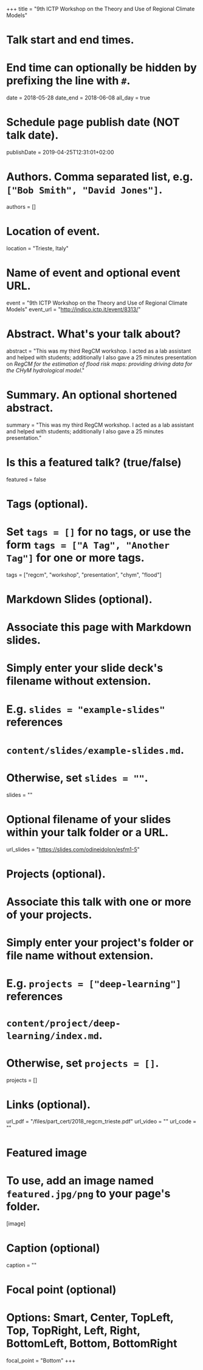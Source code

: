 +++
title = "9th ICTP Workshop on the Theory and Use of Regional Climate Models"

# Talk start and end times.
#   End time can optionally be hidden by prefixing the line with `#`.
date = 2018-05-28
date_end = 2018-06-08
all_day = true

# Schedule page publish date (NOT talk date).
publishDate = 2019-04-25T12:31:01+02:00

# Authors. Comma separated list, e.g. `["Bob Smith", "David Jones"]`.
authors = []

# Location of event.
location = "Trieste, Italy"

# Name of event and optional event URL.
event = "9th ICTP Workshop on the Theory and Use of Regional Climate Models"
event_url = "http://indico.ictp.it/event/8313/"

# Abstract. What's your talk about?
abstract = "This was my third RegCM workshop. I acted as a lab assistant and helped with students; additionally I also gave a 25 minutes presentation on _RegCM for the estimation of flood risk maps: providing driving data for the CHyM hydrological model_."

# Summary. An optional shortened abstract.
summary = "This was my third RegCM workshop. I acted as a lab assistant and helped with students; additionally I also gave a 25 minutes presentation."

# Is this a featured talk? (true/false)
featured = false

# Tags (optional).
#   Set `tags = []` for no tags, or use the form `tags = ["A Tag", "Another Tag"]` for one or more tags.
tags = ["regcm", "workshop", "presentation", "chym", "flood"]

# Markdown Slides (optional).
#   Associate this page with Markdown slides.
#   Simply enter your slide deck's filename without extension.
#   E.g. `slides = "example-slides"` references 
#   `content/slides/example-slides.md`.
#   Otherwise, set `slides = ""`.
slides = ""

# Optional filename of your slides within your talk folder or a URL.
url_slides = "https://slides.com/odineidolon/esfm1-5"

# Projects (optional).
#   Associate this talk with one or more of your projects.
#   Simply enter your project's folder or file name without extension.
#   E.g. `projects = ["deep-learning"]` references 
#   `content/project/deep-learning/index.md`.
#   Otherwise, set `projects = []`.
projects = []

# Links (optional).
url_pdf = "/files/part_cert/2018_regcm_trieste.pdf"
url_video = ""
url_code = ""

# Featured image
# To use, add an image named `featured.jpg/png` to your page's folder. 
[image]
  # Caption (optional)
  caption = ""

  # Focal point (optional)
  # Options: Smart, Center, TopLeft, Top, TopRight, Left, Right, BottomLeft, Bottom, BottomRight
  focal_point = "Bottom"
+++
